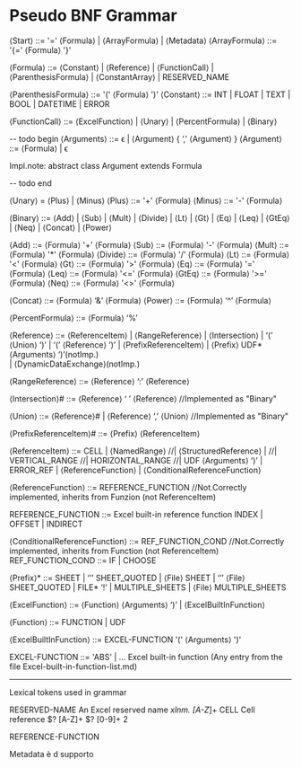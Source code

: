 # Pseudo BNF Grammar

⟨Start⟩ ::= '=' ⟨Formula⟩ | ⟨ArrayFormula⟩ | ⟨Metadata⟩ 
⟨ArrayFormula⟩ ::= '{=' ⟨Formula⟩ '}'

⟨Formula⟩ ::= ⟨Constant⟩ | ⟨Reference⟩ | ⟨FunctionCall⟩ | ⟨ParenthesisFormula⟩ | ⟨ConstantArray⟩
| RESERVED_NAME

⟨ParenthesisFormula⟩ ::= '(' ⟨Formula⟩ ')'
⟨Constant⟩ ::= INT | FLOAT | TEXT | BOOL | DATETIME | ERROR  

⟨FunctionCall⟩ ::=  ⟨ExcelFunction⟩ | ⟨Unary⟩ | ⟨PercentFormula⟩ | ⟨Binary⟩

-- todo begin
⟨Arguments⟩ ::= ϵ | ⟨Argument⟩ { ‘,’ ⟨Argument⟩ }
⟨Argument⟩ ::= ⟨Formula⟩ | ϵ

Impl.note: abstract class Argument extends Formula

-- todo end



⟨Unary⟩ = ⟨Plus⟩  | ⟨Minus⟩ 
⟨Plus⟩  ::= '+' ⟨Formula⟩ 
⟨Minus⟩ ::= '-' ⟨Formula⟩ 

⟨Binary⟩    ::= ⟨Add⟩ | ⟨Sub⟩ | ⟨Mult⟩ | ⟨Divide⟩ | ⟨Lt⟩ | ⟨Gt⟩ | ⟨Eq⟩ | ⟨Leq⟩ | ⟨GtEq⟩ | ⟨Neq⟩ 
| ⟨Concat⟩
| ⟨Power⟩

⟨Add⟩      ::= ⟨Formula⟩ '+' ⟨Formula⟩
⟨Sub⟩      ::= ⟨Formula⟩ '-' ⟨Formula⟩
⟨Mult⟩     ::= ⟨Formula⟩ '*' ⟨Formula⟩
⟨Divide⟩   ::= ⟨Formula⟩ '/' ⟨Formula⟩
⟨Lt⟩       ::= ⟨Formula⟩ '<' ⟨Formula⟩
⟨Gt⟩       ::= ⟨Formula⟩ '>' ⟨Formula⟩
⟨Eq⟩       ::= ⟨Formula⟩ '=' ⟨Formula⟩
⟨Leq⟩      ::= ⟨Formula⟩ '<=' ⟨Formula⟩
⟨GtEq⟩     ::= ⟨Formula⟩ '>=' ⟨Formula⟩
⟨Neq⟩      ::= ⟨Formula⟩ '<>' ⟨Formula⟩

⟨Concat⟩ ::= ⟨Formula⟩ ‘&’ ⟨Formula⟩
⟨Power⟩ ::= ⟨Formula⟩ ‘^’ ⟨Formula⟩

⟨PercentFormula⟩ ::= ⟨Formula⟩ ‘%’

⟨Reference⟩ ::= 
⟨ReferenceItem⟩
| ⟨RangeReference⟩
| ⟨Intersection⟩ 
| ‘(’ ⟨Union⟩ ‘)’
| ‘(’ ⟨Reference⟩ ‘)’
| ⟨PrefixReferenceItem⟩
| ⟨Prefix⟩ UDF* ⟨Arguments⟩ ‘)’(notImp.)  
| ⟨DynamicDataExchange⟩(notImp.)

⟨RangeReference⟩ ::= ⟨Reference⟩ ‘:’ ⟨Reference⟩ 

⟨Intersection⟩# ::= ⟨Reference⟩ ‘ ’ ⟨Reference⟩       //Implemented as "Binary"

⟨Union⟩ ::= ⟨Reference⟩# | ⟨Reference⟩ ‘,’ ⟨Union⟩     //Implemented as "Binary"

⟨PrefixReferenceItem⟩# ::= ⟨Prefix⟩ ⟨ReferenceItem⟩  

⟨ReferenceItem⟩ ::= CELL
| ⟨NamedRange⟩
//| ⟨StructuredReference⟩
| 
//| VERTICAL_RANGE
//| HORIZONTAL_RANGE
//| UDF ⟨Arguments⟩ ‘)’
| ERROR_REF
| ⟨ReferenceFunction⟩
| ⟨ConditionalReferenceFunction⟩  
 
 ⟨ReferenceFunction⟩ ::= REFERENCE_FUNCTION //Not.Correctly implemented, inherits from Funzion (not ReferenceItem) 
 
 REFERENCE_FUNCTION ::= Excel built-in reference function INDEX | OFFSET | INDIRECT

 ⟨ConditionalReferenceFunction⟩  ::= REF_FUNCTION_COND //Not.Correctly implemented, inherits from Function (not ReferenceItem) 
 REF_FUNCTION_COND ::= IF | CHOOSE
 
 
⟨Prefix⟩* ::= SHEET
| ‘’’ SHEET_QUOTED
| ⟨File⟩ SHEET
| ‘’’ ⟨File⟩ SHEET_QUOTED
| FILE* ‘!’
| MULTIPLE_SHEETS
| ⟨File⟩ MULTIPLE_SHEETS

⟨ExcelFunction⟩ ::= ⟨Function⟩ ⟨Arguments⟩ ‘)’ | ⟨ExcelBuiltInFunction⟩

⟨Function⟩ ::= FUNCTION | UDF

⟨ExcelBuiltInFunction⟩ ::= EXCEL-FUNCTION '(' ⟨Arguments⟩ ')'

EXCEL-FUNCTION ::= 'ABS' | ... Excel built-in function (Any entry from the file Excel-built-in-function-list.md) 




---



   
       

    

    













Lexical tokens used in grammar

RESERVED-NAME An Excel reserved name    _xlnm\. [A-Z_]+
CELL          Cell reference             $? [A-Z]+ $? [0-9]+        2


REFERENCE-FUNCTION

Metadata è d supporto


